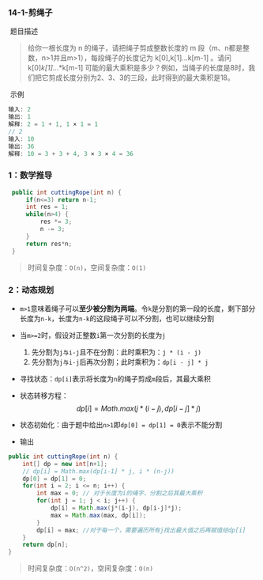 ### 14-1-剪绳子

​	题目描述

> 给你一根长度为 n 的绳子，请把绳子剪成整数长度的 m 段（m、n都是整数，n>1并且m>1），每段绳子的长度记为 k[0],k[1]...k[m-1] 。请问 k[0]*k[1]*...*k[m-1] 可能的最大乘积是多少？例如，当绳子的长度是8时，我们把它剪成长度分别为2、3、3的三段，此时得到的最大乘积是18。

​	示例

```java
输入: 2
输出: 1
解释: 2 = 1 + 1, 1 × 1 = 1
// 2
输入: 10
输出: 36
解释: 10 = 3 + 3 + 4, 3 × 3 × 4 = 36
```

### 1：数学推导

```java
 public int cuttingRope(int n) {
     if(n<=3) return n-1;
     int res = 1;
     while(n>4) {
         res *= 3;
         n -= 3;
     }
     return res*n;
 }
```

> 时间复杂度：`O(n)`，空间复杂度：`O(1)`

### 2：动态规划

- `m>1`意味着绳子可以**至少被分割为两端**。令`k`是分割的第一段的长度，剩下部分长度为`n-k`，长度为`n-k`的这段绳子可以不分割，也可以继续分割

- 当`m>=2`时，假设对正整数`i`第一次分割的长度为`j`

  1. 先分割为`j与i-j`且不在分割：此时乘积为：`j * (i - j)`
  2. 先分割为`j与i-j`后再次分割；此时乘积为：`dp[i - j] * j`

- 寻找状态：`dp[i]`表示将长度为`n`的绳子剪成`m`段后，其最大乘积

- 状态转移方程：
  $$
  dp[i] = Math.max(j * (i - j), dp[i-j] * j)
  $$
  
- 状态初始化：由于题中给出`n>1`即`dp[0] = dp[1] = 0`表示不能分割

- 输出

```java
public int cuttingRope(int n) {
    int[] dp = new int[n+1];
    // dp[i] = Math.max(dp[i-1] * j, i * (n-j))
    dp[0] = dp[1] = 0;
    for(int i = 2; i <= n; i++) {
        int max = 0; // 对于长度为i的绳字，分割之后其最大乘积
        for(int j = 1; j < i; j++) {
            dp[i] = Math.max(j*(i-j), dp[i-j]*j);
            max = Math.max(max, dp[i]);
        }
        dp[i] = max; //对于每一个，需要遍历所有j找出最大值之后再赋值给dp[i]
    }
    return dp[n];
}
```

> 时间复杂度：`O(n^2)`，空间复杂度：`O(n)`